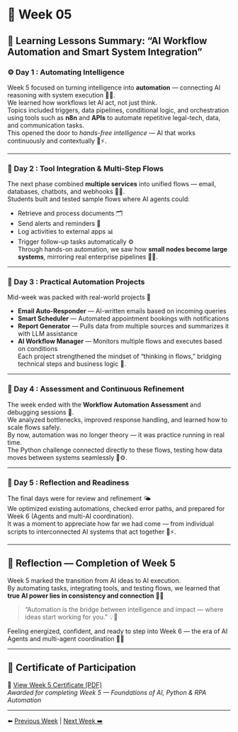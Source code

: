 # 📘 Week 05 

## 🧭 Learning Lessons Summary: “AI Workflow Automation and Smart System Integration”

### ⚙️ Day 1 : Automating Intelligence  
Week 5 focused on turning intelligence into **automation** — connecting AI reasoning with system execution 🤖🔄.  
We learned how workflows let AI act, not just think.  
Topics included triggers, data pipelines, conditional logic, and orchestration using tools such as **n8n** and **APIs** to automate repetitive legal-tech, data, and communication tasks.  
This opened the door to *hands-free intelligence* — AI that works continuously and contextually 💼⚡.

---

### 🧩 Day 2 : Tool Integration & Multi-Step Flows  
The next phase combined **multiple services** into unified flows — email, databases, chatbots, and webhooks 🧠🌐.  
Students built and tested sample flows where AI agents could:  
- Retrieve and process documents 🗂️  
- Send alerts and reminders 📩  
- Log activities to external apps 📊  
- Trigger follow-up tasks automatically ⚙️  
Through hands-on automation, we saw how **small nodes become large systems**, mirroring real enterprise pipelines 🔗💡.  

---

### 💬 Day 3 : Practical Automation Projects  
Mid-week was packed with real-world projects 🚀  
- **Email Auto-Responder** — AI-written emails based on incoming queries  
- **Smart Scheduler** — Automated appointment bookings with notifications  
- **Report Generator** — Pulls data from multiple sources and summarizes it with LLM assistance  
- **AI Workflow Manager** — Monitors multiple flows and executes based on conditions  
Each project strengthened the mindset of “thinking in flows,” bridging technical steps and business logic 🎯.  

---

### 📖 Day 4 : Assessment and Continuous Refinement  
The week ended with the **Workflow Automation Assessment** and debugging sessions 🧰.  
We analyzed bottlenecks, improved response handling, and learned how to scale flows safely.  
By now, automation was no longer theory — it was practice running in real time.  
The Python challenge connected directly to these flows, testing how data moves between systems seamlessly 🐍⚙️.  

---

### 🌿 Day 5  : Reflection and Readiness  
The final days were for review and refinement 🌤️  
We optimized existing automations, checked error paths, and prepared for Week 6 (Agents and multi-AI coordination).  
It was a moment to appreciate how far we had come — from individual scripts to interconnected AI systems that act together 🤝⚡.  

---

## 🌈 Reflection — Completion of Week 5  
Week 5 marked the transition from AI ideas to AI execution.  
By automating tasks, integrating tools, and testing flows, we learned that **true AI power lies in consistency and connection** 🔗✨  

> “Automation is the bridge between intelligence and impact — where ideas start working for you.” 💡🚀  

Feeling energized, confident, and ready to step into Week 6 — the era of AI Agents and multi-agent coordination 🤖🔥  

---

## 🏅 Certificate of Participation  

📄 [View Week 5 Certificate (PDF)](../Certificates/Week-05.pdf)  
*Awarded for completing Week 5 — Foundations of AI, Python & RPA Automation*  

---

⬅️ [Previous Week](../Week-04/README.md) | [Next Week ➡️](../Week-06/README.md)
